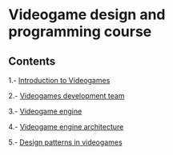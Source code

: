 # Videogame design and programming course

## Contents

1.- [Introduction to Videogames](introduction/introduction.pdf)

2.- [Videogames development team](team/team.pdf)

3.- [Videogame engine](engine/engine.pdf)

4.- [Videogame engine architecture](architecture/architecture.pdf)

5.- [Design patterns in videogames](patterns/patterns.pdf)

